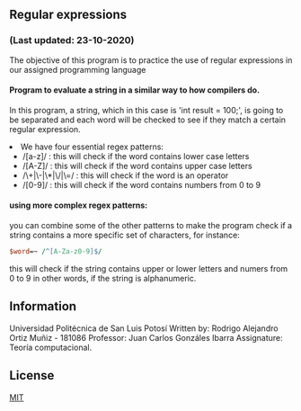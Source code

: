 ## Regular expressions
### (Last updated: 23-10-2020)
The objective of this program is to practice the use of regular expressions in our assigned programming language

#### Program to evaluate a string in a similar way to how compilers do.
In this program, a string, which in this case is 'int result = 100;', is going to be separated and each word will be checked to see if they match a certain regular expression. 
  <li>We have four essential regex patterns: 
	<ul> 
		<li>/[a-z]/ : this will check if the word contains lower case letters </li>
		<li>/[A-Z]/ : this will check if the word contains upper case letters </li>
		<li>/\+|\-|\*|\/|\=/ : this will check if the word is an operator </li>
		<li>/[0-9]/ : this will check if the word contains numbers from 0 to 9</li>
	</ul>
  </li>  
  

#### using more complex regex patterns:

you can combine some of the other patterns to make the program check if a string contains a more specific set of characters,
for instance: 

```perl
$word=~ /^[A-Za-z0-9]$/
```
this will check if the string contains upper or lower letters and numers from 0 to 9
in other words, if the string is alphanumeric.


## Information

Universidad Politécnica de San Luis Potosí
Written by: Rodrigo Alejandro Ortiz Muñiz - 181086
Professor: Juan Carlos Gonzáles Ibarra
Assignature: Teoría computacional.


## License
[MIT](https://choosealicense.com/licenses/mit/)
